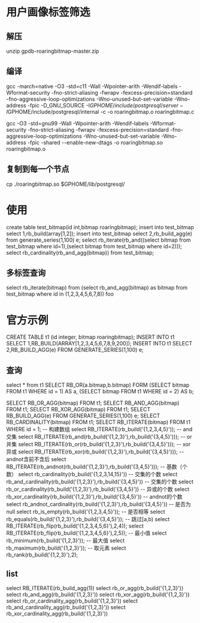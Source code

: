 # 用户画像标签筛选
## 解压
unzip gpdb-roaringbitmap-master.zip
## 编译
gcc -march=native -O3 -std=c11 -Wall -Wpointer-arith  -Wendif-labels -Wformat-security -fno-strict-aliasing -fwrapv -fexcess-precision=standard -fno-aggressive-loop-optimizations -Wno-unused-but-set-variable -Wno-address -fpic -D_GNU_SOURCE -I$GPHOME/include/postgresql/server -I$GPHOME/include/postgresql/internal -c -o roaringbitmap.o roaringbitmap.c

gcc -O3 -std=gnu99 -Wall -Wpointer-arith  -Wendif-labels -Wformat-security -fno-strict-aliasing -fwrapv -fexcess-precision=standard -fno-aggressive-loop-optimizations -Wno-unused-but-set-variable -Wno-address  -fpic -shared --enable-new-dtags -o roaringbitmap.so roaringbitmap.o
## 复制到每一个节点
cp ./roaringbitmap.so $GPHOME/lib/postgresql/

# 使用
create table test_bitmap(id int,bitmap roaringbitmap);
insert into test_bitmap select 1,rb_build(array[1,2]);
insert into test_bitmap select 2,rb_build_agg(e) from generate_series(1,100) e;
select rb_iterate(rb_and((select bitmap from test_bitmap where id=1),(select bitmap from test_bitmap where id=2)));
select rb_cardinality(rb_and_agg(bitmap)) from test_bitmap;
## 多标签查询
select rb_iterate(bitmap) from (select rb_and_agg(bitmap)  as bitmap from test_bitmap where id in (1,2,3,4,5,6,7,8)) foo

# 官方示例
CREATE TABLE t1 (id integer, bitmap roaringbitmap);
INSERT INTO t1 SELECT 1,RB_BUILD(ARRAY[1,2,3,4,5,6,7,8,9,200]);
INSERT INTO t1 SELECT 2,RB_BUILD_AGG(e) FROM GENERATE_SERIES(1,100) e;
## 查询

select * from t1
SELECT RB_OR(a.bitmap,b.bitmap) FORM (SELECT bitmap FROM t1 WHERE id = 1) AS a,
(SELECT bitmap FROM t1 WHERE id = 2) AS b;

SELECT RB_OR_AGG(bitmap) FROM t1;
SELECT RB_AND_AGG(bitmap) FROM t1;
SELECT RB_XOR_AGG(bitmap) FROM t1;
SELECT RB_BUILD_AGG(e) FROM GENERATE_SERIES(1,100) e;
SELECT RB_CARDINALITY(bitmap) FROM t1;
SELECT RB_ITERATE(bitmap) FROM t1 WHERE id = 1;
-- 构建数组
select RB_ITERATE(rb_build('{1,2,3,4,5}'));
-- and交集
select RB_ITERATE(rb_and(rb_build('{1,2,3}'),rb_build('{3,4,5}')));
-- or并集
select RB_ITERATE(rb_or(rb_build('{1,2,3}'),rb_build('{3,4,5}')));
-- xor异或
select RB_ITERATE(rb_xor(rb_build('{1,2,3}'),rb_build('{3,4,5}')));
-- andnot含前不含后
select RB_ITERATE(rb_andnot(rb_build('{1,2,3}'),rb_build('{3,4,5}')));
-- 基数（个数）
select rb_cardinality(rb_build('{1,2,3,14,15}'))
-- 交集的个数
select rb_and_cardinality(rb_build('{1,2,3}'),rb_build('{3,4,5}'))
-- 交集的个数
select rb_or_cardinality(rb_build('{1,2,3}'),rb_build('{3,4,5}'))
-- 异或的个数
select rb_xor_cardinality(rb_build('{1,2,3}'),rb_build('{3,4,5}'))
-- andnot的个数
select rb_andnot_cardinality(rb_build('{1,2,3}'),rb_build('{3,4,5}'))
-- 是否为null
select rb_is_empty(rb_build('{1,2,3,4,5}'));
-- 是否相等
select rb_equals(rb_build('{1,2,3}'),rb_build('{3,4,5}'));
-- 跳过[a,b)
select RB_ITERATE(rb_flip(rb_build('{1,2,3,4,5,6}'),2,4));
select RB_ITERATE(rb_flip(rb_build('{1,2,3,4,5,6}'),2,5));
-- 最小值
select rb_minimum(rb_build('{1,2,3}'));
-- 最大值
select rb_maximum(rb_build('{1,2,3}'));
-- 取元素
select rb_rank(rb_build('{1,2,3}'),2);
## list
select RB_ITERATE(rb_build_agg(1))
select rb_or_agg(rb_build('{1,2,3}'))
select rb_and_agg(rb_build('{1,2,3}'))
select rb_xor_agg(rb_build('{1,2,3}'))
select rb_or_cardinality_agg(rb_build('{1,2,3}'))
select rb_and_cardinality_agg(rb_build('{1,2,3}'))
select rb_xor_cardinality_agg(rb_build('{1,2,3}'))
